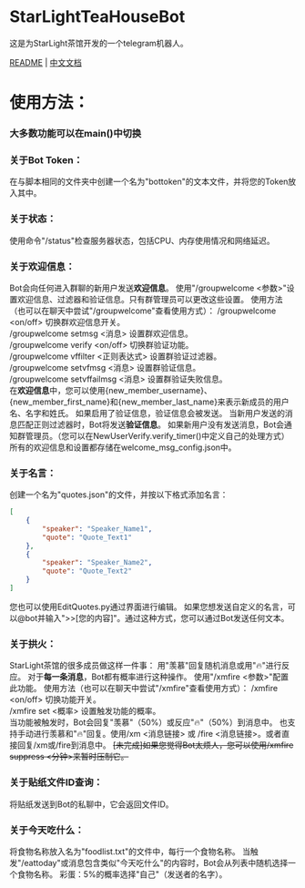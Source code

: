 # StarLightTeaHouseBot
这是为StarLight茶馆开发的一个telegram机器人。

[README](README.md) | [中文文档](README_zh.md)  

# 使用方法：
### 大多数功能可以在main()中切换

### 关于Bot Token：
在与脚本相同的文件夹中创建一个名为"bottoken"的文本文件，并将您的Token放入其中。

### 关于状态：
使用命令"/status"检查服务器状态，包括CPU、内存使用情况和网络延迟。

### 关于欢迎信息：
Bot会向任何进入群聊的新用户发送**欢迎信息**。
使用"/groupwelcome \<参数\>"设置欢迎信息、过滤器和验证信息。只有群管理员可以更改这些设置。
使用方法（也可以在聊天中尝试"/groupwelcome"查看使用方式）：
/groupwelcome <on/off> 切换群欢迎信息开关。  
/groupwelcome setmsg <消息> 设置群欢迎信息。  
/groupwelcome verify <on/off> 切换群验证功能。  
/groupwelcome vffilter <正则表达式> 设置群验证过滤器。  
/groupwelcome setvfmsg <消息> 设置群验证信息。  
/groupwelcome setvffailmsg <消息> 设置群验证失败信息。  
在**欢迎信息**中，您可以使用{new_member_username}、{new_member_first_name}和{new_member_last_name}来表示新成员的用户名、名字和姓氏。
如果启用了验证信息，验证信息会被发送。
当新用户发送的消息匹配正则过滤器时，Bot将发送**验证信息**。
如果新用户没有发送消息，Bot会通知群管理员。（您可以在NewUserVerify.verify_timer()中定义自己的处理方式）
所有的欢迎信息和设置都存储在welcome_msg_config.json中。

### 关于名言：
创建一个名为"quotes.json"的文件，并按以下格式添加名言：
```json
[
    {
        "speaker": "Speaker_Name1",
        "quote": "Quote_Text1"
    },
    {
        "speaker": "Speaker_Name2",
        "quote": "Quote_Text2"
    }
]
```
您也可以使用EditQuotes.py通过界面进行编辑。
如果您想发送自定义的名言，可以@bot并输入"\>\>[您的内容]"。通过这种方式，您可以通过Bot发送任何文本。

### 关于拱火：
StarLight茶馆的很多成员做这样一件事：
用"羡慕"回复随机消息或用"🔥"进行反应。
对于**每一条消息**，Bot都有概率进行这种操作。
使用"/xmfire <参数>"配置此功能。
使用方法（也可以在聊天中尝试"/xmfire"查看使用方式）：
/xmfire <on/off> 切换功能开关。  
/xmfire set <概率> 设置触发功能的概率。  
当功能被触发时，Bot会回复"羡慕"（50%）或反应"🔥"（50%）到消息中。
也支持手动进行羡慕和"🔥"回复。使用/xm \<消息链接\> 或 /fire \<消息链接\>。或者直接回复/xm或/fire到消息中。
~~\[未完成\]如果您觉得Bot太烦人，您可以使用/xmfire suppress <分钟>来暂时压制它。~~

### 关于贴纸文件ID查询：
将贴纸发送到Bot的私聊中，它会返回文件ID。

### 关于今天吃什么：
将食物名称放入名为"foodlist.txt"的文件中，每行一个食物名称。
当触发"/eattoday"或消息包含类似"今天吃什么"的内容时，Bot会从列表中随机选择一个食物名称。
彩蛋：5%的概率选择"自己"（发送者的名字）。